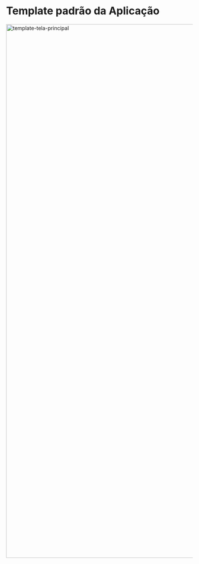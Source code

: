 # Template padrão da Aplicação

<img width="1440" alt="template-tela-principal" src="https://github.com/ICEI-PUC-Minas-PMV-ADS/pmv-ads-2023-2-e1-proj-web-t6-grupo-2-turma-6/assets/145685489/70120eb0-7f7d-495f-a1ee-0538e8c4e95d">
